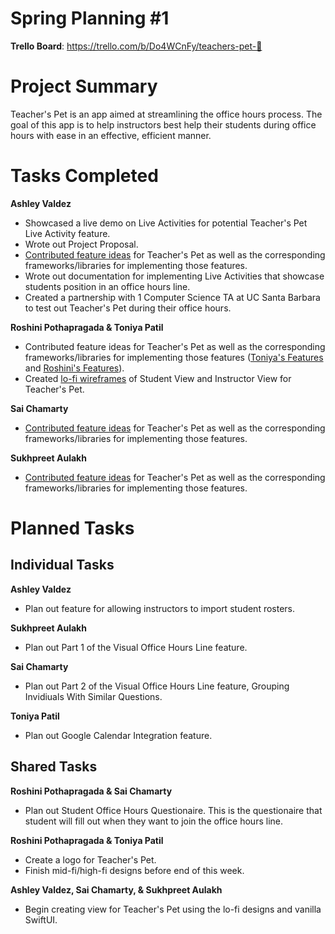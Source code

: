 # Spring Planning #1

**Trello Board**: https://trello.com/b/Do4WCnFy/teachers-pet-🐢

# Project Summary

Teacher's Pet is an app aimed at streamlining the office hours process. The goal of this app is to help instructors best help their students during office hours with ease in an effective, efficient manner. 

# Tasks Completed

**Ashley Valdez**
- Showcased a live demo on Live Activities for potential Teacher's Pet Live Activity feature.
- Wrote out Project Proposal.
- [Contributed feature ideas](https://www.notion.so/ashleys-workspace/Teacher-s-Pet-Potential-Features-4a77e9350f384d588c8586e2ecab1cd8?pvs=4#5c2fb19569a84176b5c1a91328fac9f4) for Teacher's Pet as well as the corresponding frameworks/libraries for implementing those features.
- Wrote out documentation for implementing Live Activities that showcase students position in an office hours line.
- Created a partnership with 1 Computer Science TA at UC Santa Barbara to test out Teacher's Pet during their office hours.

**Roshini Pothapragada & Toniya Patil**
- Contributed feature ideas for Teacher's Pet as well as the corresponding frameworks/libraries for implementing those features ([Toniya's Features](https://www.notion.so/ashleys-workspace/Teacher-s-Pet-Potential-Features-4a77e9350f384d588c8586e2ecab1cd8?pvs=4#e6b209e558d54c429f0891c19f4ded08) and [Roshini's Features](https://www.notion.so/ashleys-workspace/Teacher-s-Pet-Potential-Features-4a77e9350f384d588c8586e2ecab1cd8?pvs=4#77ef50b5f1b34079a706cba0e2a1ce13)).
- Created [lo-fi wireframes](../Sprint%20Planning%20Docs/Teacher's%20Pet%20Lo-fi%20Designs.pdf) of Student View and Instructor View for Teacher's Pet.

**Sai Chamarty**
- [Contributed feature ideas](https://www.notion.so/ashleys-workspace/Teacher-s-Pet-Potential-Features-4a77e9350f384d588c8586e2ecab1cd8?pvs=4#0d54e698c3994bca9dc1d12049b9b3f1) for Teacher's Pet as well as the corresponding frameworks/libraries for implementing those features.

**Sukhpreet Aulakh**
- [Contributed feature ideas](https://www.notion.so/ashleys-workspace/Teacher-s-Pet-Potential-Features-4a77e9350f384d588c8586e2ecab1cd8?pvs=4#446afc59c74b4e149b77054bf616a4d6) for Teacher's Pet as well as the corresponding frameworks/libraries for implementing those features.


# Planned Tasks

## Individual Tasks
**Ashley Valdez**
- Plan out feature for allowing instructors to import student rosters.

**Sukhpreet Aulakh**
- Plan out Part 1 of the Visual Office Hours Line feature.

**Sai Chamarty**
- Plan out Part 2 of the Visual Office Hours Line feature, Grouping Invidiuals With Similar Questions.

**Toniya Patil**
- Plan out Google Calendar Integration feature.

## Shared Tasks

**Roshini Pothapragada & Sai Chamarty**
- Plan out Student Office Hours Questionaire. This is the questionaire that student will fill out when they want to join the office hours line.

**Roshini Pothapragada & Toniya Patil**
- Create a logo for Teacher's Pet.
- Finish mid-fi/high-fi designs before end of this week.

**Ashley Valdez, Sai Chamarty, & Sukhpreet Aulakh**
- Begin creating view for Teacher's Pet using the lo-fi designs and vanilla SwiftUI.
